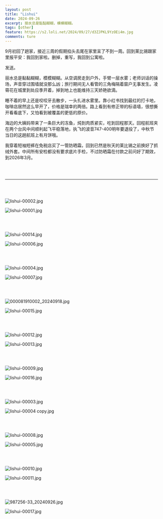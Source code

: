 ```yaml
---
layout: post
title: "Lishui"
date: 2024-09-26
excerpt: 丽水总是黏黏糊糊，模模糊糊。
tags: [other]
feature: https://s2.loli.net/2024/09/27/d3ZJPKL9YzOEi4m.jpg
comments: ture
---
```



9月初回了趟家，接近三周的假期掐头去尾在家里呆了不到一周。回到莱比锡跟家里报平安：我回到家啦。删掉，重写，我回到公寓啦。

发送。

丽水总是黏黏糊糊，模模糊糊。从空调房走到户外，手臂一层水雾；老师训话的操场，声音穿过围墙就没那么凶；旅行期间无人看管的三角梅隔着窗户无事发生。凌霄花在城里到处应季开着，掉到地上也能维持三天娇艳欲滴。

睡不着的早上还是咬咬牙去散步，一头扎进水雾里。靠小红书找到最红的打卡地，咖啡店居然这么早开了，价格是瑞幸的两倍。路上看到有修正带的标语墙，很想撕开看看底下，又怕看到被覆盖的更低的原价。

海边的大姨妈带来了一条巨大的冻鱼，炖到肉质紧实，吃到回程那天。回程航班夹在两个台风中间顺利起飞平稳落地，执飞的波音747-400明年要退役了，中秋节当日的这趟航班上有月饼哦。

我穿着短袖短裤在免税店买了一管防晒霜，回到已然是秋天的莱比锡之前换好了抓绒外套。中间所有安检都没有要求底片手检，不过防晒霜在付款之前问好了期效，到2026年3月。

<br>
<br>

---

<br>
<br>

![lishui-00002.jpg](https://s2.loli.net/2024/09/27/hIqSfc7byJjwpuT.jpg)

![lishui-00001.jpg](https://s2.loli.net/2024/09/27/lyk7dVpsbm3OqJI.jpg)

<br>
<br>

![lishui-00014.jpg](https://s2.loli.net/2024/09/27/hHEqlr749IjVmXD.jpg)

![lishui-00006.jpg](https://s2.loli.net/2024/09/27/LmZlHc47rSB9GpE.jpg)

<br>
<br>

![lishui-00004.jpg](https://s2.loli.net/2024/09/27/9P8HbunlQwAXRBa.jpg)

![lishui-00007.jpg](https://s2.loli.net/2024/09/27/NATg4nkfj8xSazp.jpg)

<br>
<br>

![000081910002_20240918.jpg](https://s2.loli.net/2024/09/27/Hyvp6UEngsGbLAP.jpg)

![lishui-00015.jpg](https://s2.loli.net/2024/09/27/YwOA7RhZgGTnema.jpg)

<br>
<br>

![lishui-00012.jpg](https://s2.loli.net/2024/09/27/OFfwirdASxH2qzL.jpg)

![lishui-00013.jpg](https://s2.loli.net/2024/09/27/vEVYbixBJr1TF3m.jpg)

<br>
<br>

![lishui-00009.jpg](https://s2.loli.net/2024/09/27/51z2WEyo83SkVHB.jpg)

![lishui-00016.jpg](https://s2.loli.net/2024/09/27/AaCjkFJUlr9MOEt.jpg)

<br>
<br>

![lishui-00003.jpg](https://s2.loli.net/2024/09/27/d3ZJPKL9YzOEi4m.jpg)

![lishui-00004 copy.jpg](https://s2.loli.net/2024/09/27/oOyT17ckXtlJrZj.jpg)

<br>
<br>

![lishui-00008.jpg](https://s2.loli.net/2024/09/27/L6oS39f8jOAdRzM.jpg)

![lishui-00005.jpg](https://s2.loli.net/2024/09/27/Oa2AXq4H9kytEBv.jpg)


<br>
<br>

![lishui-00010.jpg](https://s2.loli.net/2024/09/27/Bpo1dZyw7LJiNAk.jpg)

![lishui-00011.jpg](https://s2.loli.net/2024/09/27/wbYWeavkNDJH8lV.jpg)

<br>
<br>

![987256-33_20240926.jpg](https://s2.loli.net/2024/09/27/2gI8de6ZCGkKQ9x.jpg)

![lishui-00017.jpg](https://s2.loli.net/2024/09/27/Z8LzwhqTyxC2B6I.jpg)